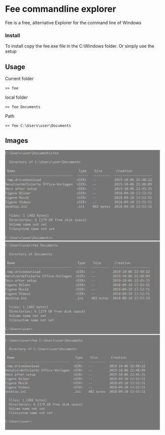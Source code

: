 # Fee commandline explorer
Fee is a free, alternative Explorer for the command line of Windows


### Install
To install copy the fee.exe file in the 
C:\Windows
folder.
Or simply use the setup


## Usage
Current folder
```
>> fee
```

local folder
```
>> fee Documents
```

Path
```
>> fee C:\Users\user\Documents
```

## Images
![Fee default](https://github.com/Matix-Media/Fee/blob/master/docs/imgs/Anmerkung%202019-10-07%20010111.png)
![Fee local path](https://github.com/Matix-Media/Fee/blob/master/docs/imgs/Anmerkung%202019-10-07%20010111-2.png)
![Fee full path](https://github.com/Matix-Media/Fee/blob/master/docs/imgs/Anmerkung%202019-10-07%20010111-3.png)
